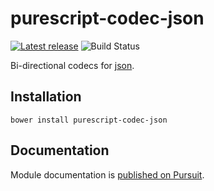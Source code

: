 # purescript-codec-json

[![Latest release](http://img.shields.io/github/release/garyb/purescript-codec-json.svg)](https://github.com/garyb/purescript-codec-json/releases)
![Build Status](https://github.com/garyb/purescript-codec-json/actions/workflows/ci.yml/badge.svg)

Bi-directional codecs for [json](https://github.com/purescript/purescript-json).

## Installation

```
bower install purescript-codec-json
```

## Documentation

Module documentation is [published on Pursuit](http://pursuit.purescript.org/packages/purescript-codec-json).
